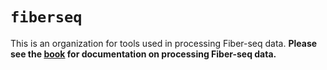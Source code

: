 # `fiberseq` 
This is an organization for tools used in processing Fiber-seq data. **Please see the [book](https://fiberseq.github.io/index.html) for documentation on processing Fiber-seq data.**
